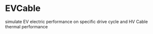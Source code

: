 # EVCable
simulate EV electric performance on specific drive cycle and HV Cable thermal performance
